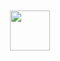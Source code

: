 <div align="center">
    <br>
    <br>
    <img src="https/github.githubassets.com/images/spinners/octocat-spinner-128.gif" width="64" height="64">
    <br>
    <br>
</div>
